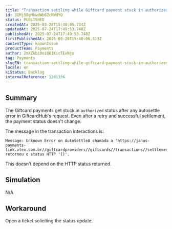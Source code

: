 ```yaml
---
title: "Transaction settling while Giftcard payment stuck in authorized status after autosettle error"
id: 3IMj58gMkwdWb6ZcRWdYQ
status: PUBLISHED
createdAt: 2025-03-28T15:40:05.734Z
updatedAt: 2025-07-24T17:49:53.748Z
publishedAt: 2025-07-24T17:49:53.748Z
firstPublishedAt: 2025-03-28T15:40:06.313Z
contentType: knownIssue
productTeam: Payments
author: 2mXZkbi0oi061KicTExNjo
tag: Payments
slugEN: transaction-settling-while-giftcard-payment-stuck-in-authorized-status-after-autosettle-error
locale: en
kiStatus: Backlog
internalReference: 1201336
---
```


## Summary


The Giftcard payments get stuck in `authorized` status after any autosettle error in GiftcardHub's request.
Even after a retry and successful settlement, the payment status doesn't change.

The message in the transaction interactions is:


    Message: Unknown Error on AutoSettleA chamada a 'https://janus-payments-link.vtex.com.br//giftcardproviders//giftcards//transactions//settlements' retornou o status HTTP '()'.


This doesn't depend on the HTTP status returned.


##

## Simulation


N/A


##

## Workaround


Open a ticket soliciting the status update.





